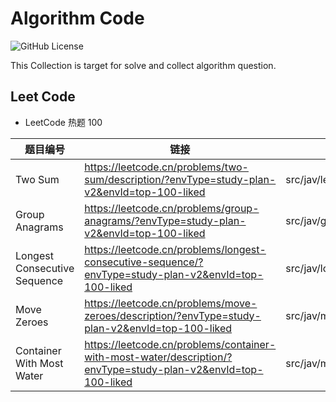 # Algorithm Code

![GitHub License](https://img.shields.io/github/license/huangjunjie/algorithm_code)

This Collection is target for solve and collect algorithm question.

## Leet Code

- LeetCode 热题 100

| 题目编号                         | 链接                                                                                                            | 仓库                                        | 
|------------------------------|---------------------------------------------------------------------------------------------------------------|-------------------------------------------|
| Two Sum                      | https://leetcode.cn/problems/two-sum/description/?envType=study-plan-v2&envId=top-100-liked                   | src/jav/leetcode/twoNum                   |
| Group Anagrams               | https://leetcode.cn/problems/group-anagrams/?envType=study-plan-v2&envId=top-100-liked                        | src/jav/groupAnagrams                     |
| Longest Consecutive Sequence | https://leetcode.cn/problems/longest-consecutive-sequence/?envType=study-plan-v2&envId=top-100-liked          | src/jav/longestConsecutiveSequence        |
| Move Zeroes                  | https://leetcode.cn/problems/move-zeroes/description/?envType=study-plan-v2&envId=top-100-liked               | src/jav/moveZeroes                        |
| Container With Most Water    | https://leetcode.cn/problems/container-with-most-water/description/?envType=study-plan-v2&envId=top-100-liked | src/jav/moveZeroes/containerWithMostWater |

